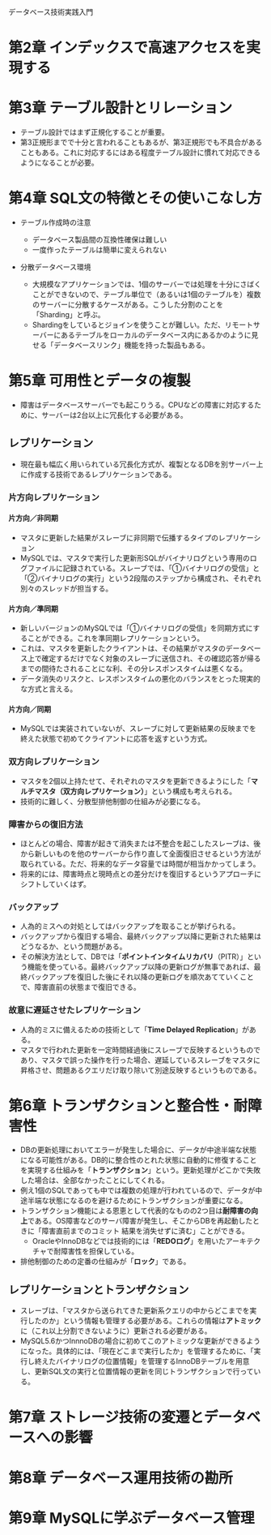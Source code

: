 データベース技術実践入門

# 第2章 インデックスで高速アクセスを実現する

# 第3章 テーブル設計とリレーション
- テーブル設計ではまず正規化することが重要。
- 第3正規形までで十分と言われることもあるが、第3正規形でも不具合があることもある。これに対応するにはある程度テーブル設計に慣れて対応できるようになることが必要。

# 第4章 SQL文の特徴とその使いこなし方
- テーブル作成時の注意
  - データベース製品間の互換性確保は難しい
  - 一度作ったテーブルは簡単に変えられない

- 分散データベース環境
  - 大規模なアプリケーションでは、1個のサーバーでは処理を十分にさばくことができないので、テーブル単位で（あるいは1個のテーブルを）複数のサーバーに分散するケースがある。こうした分割のことを「Sharding」と呼ぶ。
  - Shardingをしているとジョインを使うことが難しい。ただ、リモートサーバーにあるテーブルをローカルのデータベース内にあるかのように見せる「データベースリンク」機能を持った製品もある。

# 第5章 可用性とデータの複製
- 障害はデータベースサーバーでも起こりうる。CPUなどの障害に対応するために、サーバーは2台以上に冗長化する必要がある。

## レプリケーション
- 現在最も幅広く用いられている冗長化方式が、複製となるDBを別サーバー上に作成する技術であるレプリケーションである。

### 片方向レプリケーション
#### 片方向／非同期
- マスタに更新した結果がスレーブに非同期で伝播するタイプのレプリケーション
- MySQLでは、マスタで実行した更新形SQLがバイナリログという専用のログファイルに記録されている。スレーブでは、「①バイナリログの受信」と「②バイナリログの実行」という2段階のステップから構成され、それぞれ別々のスレッドが担当する。

#### 片方向／準同期
- 新しいバージョンのMySQLでは「①バイナリログの受信」を同期方式にすることができる。これを準同期レプリケーションという。
- これは、マスタを更新したクライアントは、その結果がマスタのデータベース上で確定するだけでなく対象のスレーブに送信され、その確認応答が帰るまでの間待たされることにな利、その分レスポンスタイムは悪くなる。
- データ消失のリスクと、レスポンスタイムの悪化のバランスをとった現実的な方式と言える。

#### 片方向／同期
- MySQLでは実装されていないが、スレーブに対して更新結果の反映までを終えた状態で初めてクライアントに応答を返すという方式。

### 双方向レプリケーション
- マスタを2個以上持たせて、それぞれのマスタを更新できるようにした「**マルチマスタ（双方向レプリケーション）**」という構成も考えられる。
- 技術的に難しく、分散型排他制御の仕組みが必要になる。

### 障害からの復旧方法
- ほとんどの場合、障害が起きて消失または不整合を起こしたスレーブは、後から新しいものを他のサーバーから作り直して全面復旧させるという方法が取られている。ただ、将来的なデータ容量では時間が相当かかってしまう。
- 将来的には、障害時点と現時点との差分だけを復旧するというアプローチにシフトしていくはず。

### バックアップ
- 人為的ミスへの対処としてはバックアップを取ることが挙げられる。
- バックアップから復旧する場合、最終バックアップ以降に更新された結果はどうなるか、という問題がある。
- その解決方法として、DBでは「**ポイントインタイムリカバリ**（PITR）」という機能を使っている。最終バックアップ以降の更新ログが無事であれば、最終バックアップを復旧した後にそれ以降の更新ログを順次あてていくことで、障害直前の状態まで復旧できる。

### 故意に遅延させたレプリケーション
- 人為的ミスに備えるための技術として「**Time Delayed Replication**」がある。
- マスタで行われた更新を一定時間経過後にスレーブで反映するというものであり、マスタで誤った操作を行った場合、遅延しているスレーブをマスタに昇格させ、問題あるクエリだけ取り除いて別途反映するというものである。

# 第6章 トランザクションと整合性・耐障害性
- DBの更新処理においてエラーが発生した場合に、データが中途半端な状態になる可能性がある。DB的に整合性のとれた状態に自動的に修復することを実現する仕組みを「**トランザクション**」という。更新処理がどこかで失敗した場合は、全部なかったことにしてくれる。
- 例え1個のSQLであっても中では複数の処理が行われているので、データが中途半端な状態になるのを避けるためにトランザクションが重要になる。
- トランザクション機能による恩恵として代表的なものの2つ目は**耐障害の向上**である。OS障害などのサーバ障害が発生し、そこからDBを再起動したときに「障害直前までのコミット 結果を消失せずに済む」ことができる。
  - OracleやInnoDBなどでは技術的には「**REDOログ**」を用いたアーキテクチャで耐障害性を担保している。
- 排他制御のための定番の仕組みが「**ロック**」である。

## レプリケーションとトランザクション
- スレーブは、「マスタから送られてきた更新系クエリの中からどこまでを実行したのか」という情報も管理する必要がある。これらの情報は**アトミック**に（これ以上分割できないように）更新される必要がある。
- MySQL5.6かつInnnoDBの場合に初めてこのアトミックな更新ができるようになった。具体的には、「現在どこまで実行したか」を管理するために、「実行し終えたバイナリログの位置情報」を管理するInnoDBテーブルを用意し、更新SQL文の実行と位置情報の更新を同じトランザクションで行っている。

# 第7章 ストレージ技術の変遷とデータベースへの影響

# 第8章 データベース運用技術の勘所

# 第9章 MySQLに学ぶデータベース管理
